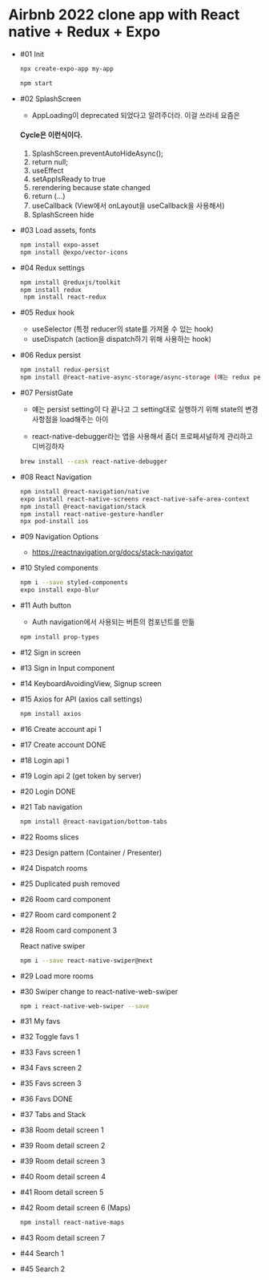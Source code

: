 # Airbnb 2022 clone app with React native + Redux + Expo

- #01 Init

  ```bash
  npx create-expo-app my-app

  npm start
  ```

- #02 SplashScreen

  - AppLoading이 deprecated 되었다고 알려주더라. 이걸 쓰라네 요즘은

  #### Cycle은 이런식이다.

  1. SplashScreen.preventAutoHideAsync();
  2. return null;
  3. useEffect
  4. setAppIsReady to true
  5. rerendering because state changed
  6. return (<View>...</View>)
  7. useCallback (View에서 onLayout을 useCallback을 사용해서)
  8. SplashScreen hide

- #03 Load assets, fonts

  ```bash
  npm install expo-asset
  npm install @expo/vector-icons
  ```

- #04 Redux settings

  ```bash
  npm install @reduxjs/toolkit
  npm install redux
   npm install react-redux
  ```

- #05 Redux hook

  - useSelector (특정 reducer의 state를 가져올 수 있는 hook)
  - useDispatch (action을 dispatch하기 위해 사용하는 hook)

- #06 Redux persist

  ```bash
  npm install redux-persist
  npm install @react-native-async-storage/async-storage (얘는 redux persist에서 storage가 필요한데 그 storage를 이걸로 사용 react-native의 asyncstorage가 deprecated됐다고 하네)
  ```

- #07 PersistGate

  - 얘는 persist setting이 다 끝나고 그 setting대로 실행하기 위해 state의 변경사항점을 load해주는 아이

  - react-native-debugger라는 앱을 사용해서 좀더 프로페셔널하게 관리하고 디버깅하자

  ```bash
  brew install --cask react-native-debugger
  ```

- #08 React Navigation

  ```bash
  npm install @react-navigation/native
  expo install react-native-screens react-native-safe-area-context
  npm install @react-navigation/stack
  npm install react-native-gesture-handler
  npx pod-install ios
  ```

- #09 Navigation Options

  - https://reactnavigation.org/docs/stack-navigator

- #10 Styled components

  ```bash
  npm i --save styled-components
  expo install expo-blur
  ```

- #11 Auth button

  - Auth navigation에서 사용되는 버튼의 컴포넌트를 만듦

  ```bash
  npm install prop-types
  ```

- #12 Sign in screen

- #13 Sign in Input component

- #14 KeyboardAvoidingView, Signup screen

- #15 Axios for API (axios call settings)

  ```bash
  npm install axios
  ```

- #16 Create account api 1

- #17 Create account DONE

- #18 Login api 1

- #19 Login api 2 (get token by server)

- #20 Login DONE

- #21 Tab navigation

  ```bash
  npm install @react-navigation/bottom-tabs
  ```

- #22 Rooms slices

- #23 Design pattern (Container / Presenter)

- #24 Dispatch rooms

- #25 Duplicated push removed

- #26 Room card component

- #27 Room card component 2

- #28 Room card component 3

  React native swiper

  ```bash
  npm i --save react-native-swiper@next
  ```

- #29 Load more rooms

- #30 Swiper change to react-native-web-swiper

  ```bash
  npm i react-native-web-swiper --save

  ```

- #31 My favs

- #32 Toggle favs 1

- #33 Favs screen 1

- #34 Favs screen 2

- #35 Favs screen 3

- #36 Favs DONE

- #37 Tabs and Stack

- #38 Room detail screen 1

- #39 Room detail screen 2

- #39 Room detail screen 3

- #40 Room detail screen 4

- #41 Room detail screen 5

- #42 Room detail screen 6 (Maps)

  ```bash
  npm install react-native-maps
  ```

- #43 Room detail screen 7

- #44 Search 1

- #45 Search 2
